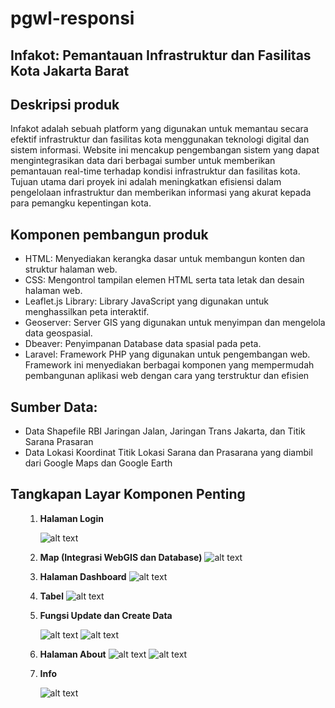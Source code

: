 # pgwl-responsi
<h2> Infakot: Pemantauan Infrastruktur dan Fasilitas Kota Jakarta Barat </h2>
<h2> Deskripsi produk </h2>


Infakot adalah sebuah platform yang digunakan untuk memantau secara efektif infrastruktur dan fasilitas kota menggunakan teknologi digital dan sistem informasi. Website ini mencakup pengembangan sistem yang dapat mengintegrasikan data dari berbagai sumber untuk memberikan pemantauan real-time terhadap kondisi infrastruktur dan fasilitas kota. Tujuan utama dari proyek ini adalah meningkatkan efisiensi dalam pengelolaan infrastruktur dan memberikan informasi yang akurat kepada para pemangku kepentingan kota.


<h2> Komponen pembangun produk </h2>
<ul>
  <li>HTML: Menyediakan kerangka dasar untuk membangun konten dan struktur halaman web.</li>
  <li>CSS: Mengontrol tampilan elemen HTML serta tata letak dan desain halaman web.</li>
  <li>Leaflet.js Library: Library JavaScript yang digunakan untuk menghassilkan peta interaktif.</li>
  <li>Geoserver: Server GIS yang digunakan untuk menyimpan dan mengelola data geospasial.</li>
  <li>Dbeaver: Penyimpanan Database data spasial pada peta.</li>
  <li>Laravel: Framework PHP yang  digunakan untuk pengembangan web. Framework ini menyediakan berbagai komponen yang mempermudah pembangunan aplikasi web dengan cara yang terstruktur dan efisien</li>

</ul>


<h2>Sumber Data:</h2>

<ul>
  <li>Data Shapefile RBI Jaringan Jalan, Jaringan Trans Jakarta, dan Titik Sarana Prasaran</li>
  <li>Data Lokasi Koordinat Titik Lokasi Sarana dan Prasarana yang diambil dari Google Maps dan Google Earth</li>

</ul>


<h2>Tangkapan Layar Komponen Penting</h2>
<ol>

1. **Halaman Login**

    ![alt text](login.png)

2. **Map (Integrasi WebGIS dan Database)**
    ![alt text](peta.png)

3. **Halaman Dashboard**
    ![alt text](dashboard.png)
   
4. **Tabel**
   ![alt text](tabel.png)

5. **Fungsi Update dan Create Data**

   ![alt text](create.png)
   ![alt text](update.png)

6. **Halaman About**
  ![alt text](about1.png)
  ![alt text](about2.png)

5. **Info**

   ![alt text](info.png)
</ol>
